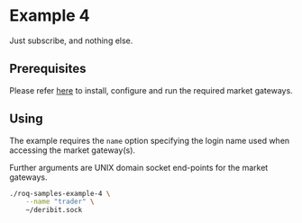 # Example 4

Just subscribe, and nothing else.


## Prerequisites

Please refer [here](../../../../README.md#gateways-install-configure-run) to
install, configure and run the required market gateways.


## Using

The example requires the `name` option specifying the login name used
when accessing the market gateway(s).

Further arguments are UNIX domain socket end-points for the market gateways.

```bash
./roq-samples-example-4 \
    --name "trader" \
    ~/deribit.sock
```
